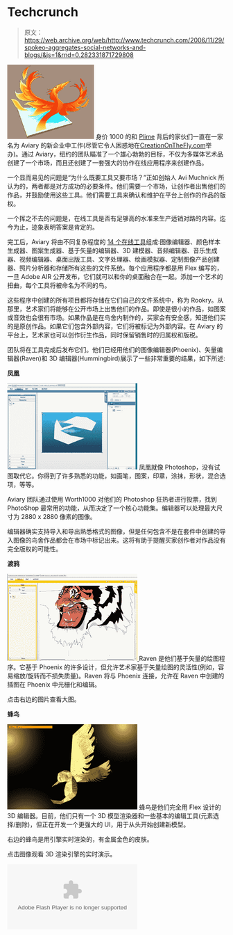 # Techcrunch

> 原文：<https://web.archive.org/web/http://www.techcrunch.com/2006/11/29/spokeo-aggregates-social-networks-and-blogs/&js=1&rnd=0.282331871729808>

[![aviary.png](img/93e6de3d0c19c949387a29e02023d744.png)](https://web.archive.org/web/20070715022342/http://creationonthefly.com/) 身价 1000 的和 [Plime](https://web.archive.org/web/20070715022342/http://plime.com/) 背后的家伙们一直在一家名为 Aviary 的新企业中工作(尽管它令人困惑地在[CreationOnTheFly.com](https://web.archive.org/web/20070715022342/http://creationonthefly.com/)举办)。通过 Aviary，纽约的团队瞄准了一个雄心勃勃的目标，不仅为多媒体艺术品创建了一个市场，而且还创建了一套强大的协作在线应用程序来创建作品。

一个显而易见的问题是“为什么既要工具又要市场？”正如创始人 Avi Muchnick 所认为的，两者都是对方成功的必要条件。他们需要一个市场，让创作者出售他们的作品，并鼓励使用这些工具。他们需要工具来确认和维护在平台上创作的作品的版权。

一个挥之不去的问题是，在线工具是否有足够高的水准来生产适销对路的内容。迄今为止，迹象表明答案是肯定的。

完工后，Aviary 将由不同复杂程度的 [14 个在线工具](https://web.archive.org/web/20070715022342/http://www.creationonthefly.com/tools)组成:图像编辑器、颜色样本生成器、图案生成器、基于矢量的编辑器、3D 建模器、音频编辑器、音乐生成器、视频编辑器、桌面出版工具、文字处理器、绘画模拟器、定制图像产品创建器、照片分析器和存储所有这些的文件系统。每个应用程序都是用 Flex 编写的，一旦 Adobe AIR 公开发布，它们就可以和你的桌面融合在一起。添加一个艺术的扭曲，每个工具将被命名为不同的鸟。

这些程序中创建的所有项目都将存储在它们自己的文件系统中，称为 Rookry。从那里，艺术家们将能够在公开市场上出售他们的作品。即使是很小的作品，如图案或音效也会很有市场。如果作品是在鸟舍内制作的，买家会有安全感，知道他们买的是原创作品。如果它们包含外部内容，它们将被标记为外部内容。在 Aviary 的平台上，艺术家也可以创作衍生作品，同时保留销售时的归属权和版税。

团队将在工具完成后发布它们。他们已经用他们的图像编辑器(Phoenix)、矢量编辑器(Raven)和 3D 编辑器(Hummingbird)展示了一些非常重要的结果，如下所述:

**凤凰**

[![phoenixsmall.png](img/467b3e38163028b7ea27075026fc570e.png)](https://web.archive.org/web/20070715022342/http://www.techcrunch.com/wp-content/phoenixbig.png) 凤凰就像 Photoshop，没有试图取代它。你得到了许多熟悉的功能，如画笔，图案，印章，涂抹，形状，混合选项，等等。

Aviary 团队通过使用 Worth1000 对他们的 Photoshop 狂热者进行投票，找到 PhotoShop 最常用的功能，从而决定了一个核心功能集。编辑器可以处理最大尺寸为 2880 x 2880 像素的图像。

编辑器确实支持导入和导出熟悉格式的图像，但是任何包含不是在套件中创建的导入图像的鸟舍作品都会在市场中标记出来。这将有助于提醒买家创作者对作品没有完全版权的可能性。

**渡鸦**

[![ravensmall.png](img/10fc430a080ee9a928908de7b6de9207.png) ](https://web.archive.org/web/20070715022342/http://www.techcrunch.com/wp-content/ravenbig.png) Raven 是他们基于矢量的绘图程序。它基于 Phoenix 的许多设计，但允许艺术家基于矢量绘图的灵活性(例如，容易缩放/旋转而不损失质量)。Raven 将与 Phoenix 连接，允许在 Raven 中创建的插图在 Phoenix 中光栅化和编辑。

点击右边的图片查看大图。

**蜂鸟**

[![hummingbirdsmall.png](img/ea8cd1d6143cc75a22833d99a8ee97fe.png)](https://web.archive.org/web/20070715022342/http://www.closier.nl/playground/colibri.html) 蜂鸟是他们完全用 Flex 设计的 3D 编辑器。目前，他们只有一个 3D 模型渲染器和一些基本的编辑工具(元素选择/删除)，但正在开发一个更强大的 UI，用于从头开始创建新模型。

右边的蜂鸟是用引擎实时渲染的，有金属金色的皮肤。

点击图像观看 3D 渲染引擎的实时演示。

<param name="movie" value="http://www.youtube.com/v/sJ2XaIjmJGk"> <param name="wmode" value="transparent"><embed src="https://web.archive.org/web/20070715022342oe_/http://www.youtube.com/v/sJ2XaIjmJGk" type="application/x-shockwave-flash" wmode="transparent">